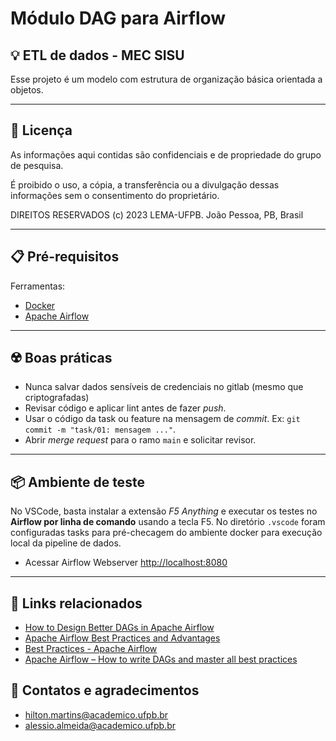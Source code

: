 # Módulo DAG para Airflow

## 💡 ETL de dados - MEC SISU

Esse projeto é um modelo com estrutura de organização básica orientada a objetos.

---

## 📗 Licença

As informações aqui contidas são confidenciais e de propriedade do grupo de pesquisa.

É proibido o uso, a cópia, a transferência ou a divulgação dessas informações sem o consentimento do proprietário.

DIREITOS RESERVADOS
(c) 2023 LEMA-UFPB.
João Pessoa, PB, Brasil

---

## 📋 Pré-requisitos

Ferramentas:

- [Docker](https://www.docker.com/)
- [Apache Airflow](https://airflow.apache.org/)

---

## ☢️ Boas práticas

- Nunca salvar dados sensíveis de credenciais no gitlab (mesmo que criptografadas)
- Revisar código e aplicar lint antes de fazer _push_.
- Usar o código da task ou feature na mensagem de _commit_. Ex: `git commit -m "task/01: mensagem ..."`.
- Abrir _merge request_ para o ramo `main` e solicitar revisor.

---

## 📦 Ambiente de teste

No VSCode, basta instalar a extensão _F5 Anything_ e executar os testes no **Airflow por linha de comando**
usando a tecla F5. No diretório `.vscode` foram configuradas tasks para pré-checagem do ambiente docker
para execução local da pipeline de dados.

- Acessar Airflow Webserver [http://localhost:8080](http://localhost:8080)

---

## 🔗 Links relacionados

- [How to Design Better DAGs in Apache Airflow](https://towardsdatascience.com/how-to-design-better-dags-in-apache-airflow-494f5cb0c9ab)
- [Apache Airflow Best Practices and Advantages](https://medium.com/digital-transformation-and-platform-engineering/apache-airflow-best-practices-and-advantages-9ec71f1ef3cc)
- [Best Practices - Apache Airflow](https://airflow.apache.org/docs/apache-airflow/stable/best-practices.html)
- [Apache Airflow – How to write DAGs and master all best practices](https://itgix.com/blog/apache-airflow-how-to-write-dags-and-master-all-best-practices/)

## 👏 Contatos e agradecimentos

- hilton.martins@academico.ufpb.br
- alessio.almeida@academico.ufpb.br
